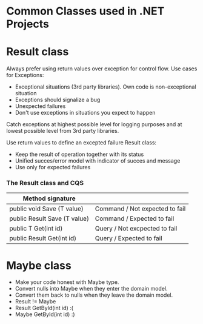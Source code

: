 # Common Classes used in .NET Projects

# Result class
Always prefer using return values over exception for control flow.
Use cases for Exceptions:
  - Exceptional situations (3rd party libraries). Own code is non-exceptional situation
  - Exceptions should signalize a bug
  - Unexpected failures
  - Don't use exceptions in situations you expect to happen 

Catch exceptions at highest possible level for logging purposes and at lowest possible level from 3rd party libraries. 

Use return values to define an excepted failure
Result class:
  - Keep the result of operation together with its status
  - Unified succes/error model with indicator of succes and message
  - Use only for expected failures

### The Result class and CQS 
| Method signature |  |
| ------ | ------ |
| public void Save (T value) | Command / Not expected to fail |
| public Result Save (T value) | Command / Expected to fail |
| public T Get(int id) | Query / Not excpected to fail |
| public Result<T> Get(int id) | Query / Expected to fail |

# Maybe class
- Make your code honest with Maybe type.
- Convert nulls into Maybe when they enter the domain model.
- Convert them back to nulls when they leave the domain model.
- Result<T> != Maybe<T>
- Result<T> GetById(int id) :(
- Maybe<T> GetById(int id) :)
